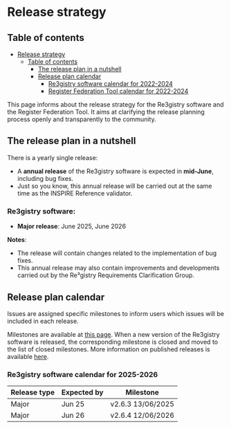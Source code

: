 # Release strategy

## Table of contents

- [Release strategy](#release-strategy)
  - [Table of contents](#table-of-contents)
    - [The release plan in a nutshell](#the-release-plan-in-a-nutshell)
    - [Release plan calendar](#release-plan-calendar)
      - [Re3gistry software calendar for 2022-2024](#re3gistry-software-calendar-for-2022-2024)
      - [Register Federation Tool calendar for 2022-2024](#register-federation-tool-calendar-for-2022-2024)


This page informs about the release strategy for the Re3gistry software and the Register Federation Tool. It aims at clarifying the release planning process openly and transparently to the community.

## The release plan in a nutshell

There is a yearly single release:
* A **annual release** of the Re3gistry software is expected in **mid-June**, including bug fixes.
* Just so you know, this annual release will be carried out at the same time as the INSPIRE Reference validator.

###  Re3gistry software:

- **Major release**: June 2025, June 2026

**Notes**: 
* The release will contain changes related to the implementation of bug fixes. 
* This annual release may also contain improvements and developments carried out by the Re³gistry Requirements Clarification Group.

## Release plan calendar
Issues are assigned specific milestones to inform users which issues will be included in each release.

Milestones are available at [this page](https://github.com/ec-jrc/re3gistry/milestones). 
When a new version of the Re3gistry software is released, the corresponding milestone is closed and moved to the list of closed milestones. 
More information on published releases is available [here](https://github.com/ec-jrc/re3gistry/releases). 

###  Re3gistry software calendar for 2025-2026
| Release type | Expected by | Milestone         |
| ------------ | ----------- | ----------------- |
| Major        | Jun 25      | v2.6.3 13/06/2025 |
| Major        | Jun 26      | v2.6.4 12/06/2026 |


